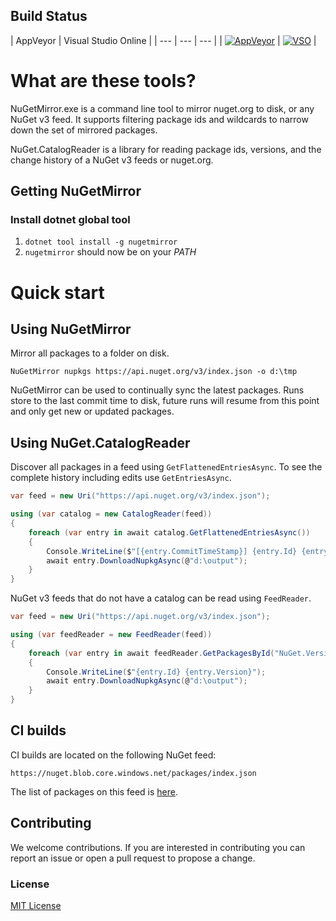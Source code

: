 ## Build Status

| AppVeyor | Visual Studio Online |
| --- | --- | --- |
| [![AppVeyor](https://ci.appveyor.com/api/projects/status/1i2k4gx5gfmmtyju?svg=true)](https://ci.appveyor.com/project/emgarten/nuget-catalogreader) | [![VSO](https://hackamore.visualstudio.com/_apis/public/build/definitions/abbff132-0981-4267-a80d-a6e7682a75a9/4/badge)](https://github.com/emgarten/nuget.catalogreader) |

# What are these tools?

NuGetMirror.exe is a command line tool to mirror nuget.org to disk, or any NuGet v3 feed. It supports filtering package ids and wildcards to narrow down the set of mirrored packages.

NuGet.CatalogReader is a library for reading package ids, versions, and the change history of a NuGet v3 feeds or nuget.org.

## Getting NuGetMirror

### Install dotnet global tool
1. `dotnet tool install -g nugetmirror`
1. `nugetmirror` should now be on your *PATH*

# Quick start

## Using NuGetMirror

Mirror all packages to a folder on disk.

``NuGetMirror nupkgs https://api.nuget.org/v3/index.json -o d:\tmp``

NuGetMirror can be used to continually sync the latest packages. Runs store to the last commit time to disk, future runs will resume from this point and only get new or updated packages.
 
## Using NuGet.CatalogReader

Discover all packages in a feed using ``GetFlattenedEntriesAsync``. To see the complete history including edits use ``GetEntriesAsync``.

```csharp
var feed = new Uri("https://api.nuget.org/v3/index.json");

using (var catalog = new CatalogReader(feed))
{
    foreach (var entry in await catalog.GetFlattenedEntriesAsync())
    {
        Console.WriteLine($"[{entry.CommitTimeStamp}] {entry.Id} {entry.Version}");
        await entry.DownloadNupkgAsync(@"d:\output");
    }
}
```

NuGet v3 feeds that do not have a catalog can be read using `FeedReader`.

```csharp
var feed = new Uri("https://api.nuget.org/v3/index.json");

using (var feedReader = new FeedReader(feed))
{
    foreach (var entry in await feedReader.GetPackagesById("NuGet.Versioning"))
    {
        Console.WriteLine($"{entry.Id} {entry.Version}");
        await entry.DownloadNupkgAsync(@"d:\output");
    }
}
```

## CI builds

CI builds are located on the following NuGet feed:

``https://nuget.blob.core.windows.net/packages/index.json``

The list of packages on this feed is [here](https://nuget.blob.core.windows.net/packages/sleet.packageindex.json).

## Contributing

We welcome contributions. If you are interested in contributing you can report an issue or open a pull request to propose a change.

### License
[MIT License](https://raw.githubusercontent.com/emgarten/NuGet.CatalogReader/main/LICENSE)